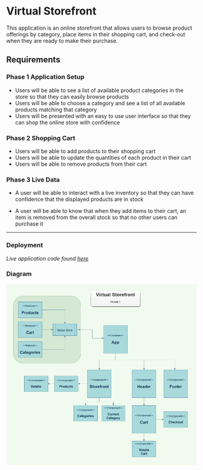 # Virtual Storefront

This application is an online storefront that allows users to browse product offerings by category, place items in their shopping cart, and check-out when they are ready to make their purchase.

## Requirements

### Phase 1 Application Setup

* Users will be able to see a list of available product categories in the store so that they can easily browse products
* Users will be able to choose a category and see a list of all available products matching that category
* Users will be presented with an easy to use user interface so that they can shop the online store with confidence

### Phase 2 Shopping Cart

* Users will be able to add products to their shopping cart
* Users will be able to update the quantities of each product in their cart
* Users will be able to remove products from their cart

### Phase 3 Live Data

* A user will be able to interact with a live inventory so that they can have confidence that the displayed products are in stock

* A user will be able to know that when they add items to their cart, an item is removed from the overall stock so that no other users can purchase it

------------

### Deployment

  _Live application code found [here](https://virtual-storefront.netlify.app/)_

  <!-- _The server used for API Integration can be found [here]()_ -->
  
### Diagram

![diagram](./virtualStore.png)
